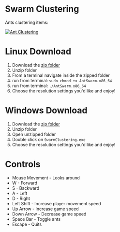 # Swarm Clustering

Ants clustering items:

[![Ant Clustering](https://img.youtube.com/vi/YkErwNMdrLE/0.jpg)](https://www.youtube.com/watch?v=scpzqlKO88k&list=PLQFaI0cl2vjTs2bViuTWlAVT6PkH3vq8V "Ant Clustering")

# Linux Download
1. Download the [zip folder](https://drive.google.com/file/d/1_mUseoAuwxn6cEdM97IsDt4skOW-3dYL/view?usp=sharing)
2. Unzip folder
3. From a terminal navigate inside the zipped folder
4. run from terminal: `sudo chmod +x AntSwarm.x86_64`
5. run from terminal: `./AntSwarm.x86_64`
6. Choose the resolution settings you'd like and enjoy!

# Windows Download
1. Download the [zip folder](https://drive.google.com/file/d/1LScxoHBYrNTMqlsHXaWdJ0Fq1ozs9dSV/view?usp=sharing)
2. Unzip folder
3. Open unzipped folder
4. Double click on `SwarmClustering.exe`
5. Choose the resolution settings you'd like and enjoy!

# Controls
- Mouse Movement - Looks around
- W - Forward
- S - Backward
- A - Left
- D - Right
- Left Shift - Increase player movement speed
- Up Arrow - Increase game speed
- Down Arrow - Decrease game speed
- Space Bar - Toggle ants
- Escape - Quits

